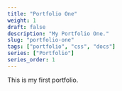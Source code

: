 ```yaml
---
title: "Portfolio One"
weight: 1
draft: false
description: "My Portfolio One."
slug: "portfolio-one"
tags: ["portfolio", "css", "docs"]
series: ["Portfolio"]
series_order: 1
---
```


This is my first portfolio.